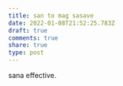 ```yaml
---
title: san to mag sasave
date: 2022-01-08T21:52:25.783Z
draft: true
comments: true
share: true
type: post
---
```

sana effective.